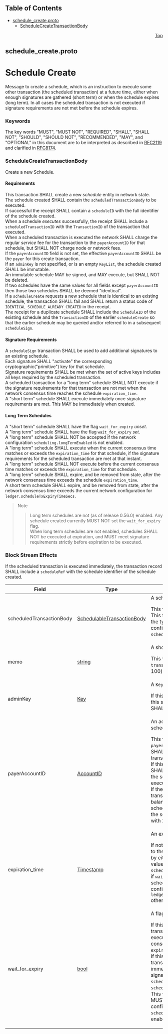 ## Table of Contents

- [schedule_create.proto](#schedule_create-proto)
    - [ScheduleCreateTransactionBody](#proto-ScheduleCreateTransactionBody)
  



<a name="schedule_create-proto"></a>
<p align="right"><a href="#top">Top</a></p>

## schedule_create.proto
# Schedule Create
Message to create a schedule, which is an instruction to execute some other
transaction (the scheduled transaction) at a future time, either when
enough signatures are gathered (short term) or when the schedule expires
(long term). In all cases the scheduled transaction is not executed if
signature requirements are not met before the schedule expires.

### Keywords
The key words "MUST", "MUST NOT", "REQUIRED", "SHALL", "SHALL NOT",
"SHOULD", "SHOULD NOT", "RECOMMENDED", "MAY", and "OPTIONAL" in this
document are to be interpreted as described in
[RFC2119](https://www.ietf.org/rfc/rfc2119) and clarified in
[RFC8174](https://www.ietf.org/rfc/rfc8174).


<a name="proto-ScheduleCreateTransactionBody"></a>

### ScheduleCreateTransactionBody
Create a new Schedule.

#### Requirements
This transaction SHALL create a new _schedule_ entity in network state.<br/>
The schedule created SHALL contain the `scheduledTransactionBody` to be
executed.<br/>
If successful the receipt SHALL contain a `scheduleID` with the full
identifier of the schedule created.<br/>
When a schedule _executes_ successfully, the receipt SHALL include a
`scheduledTransactionID` with the `TransactionID` of the transaction that
executed.<br/>
When a scheduled transaction is executed the network SHALL charge the
regular _service_ fee for the transaction to the `payerAccountID` for
that schedule, but SHALL NOT charge node or network fees.<br/>
If the `payerAccountID` field is not set, the effective `payerAccountID`
SHALL be the `payer` for this create transaction.<br/>
If an `adminKey` is not specified, or is an empty `KeyList`, the schedule
created SHALL be immutable.<br/>
An immutable schedule MAY be signed, and MAY execute, but SHALL NOT be
deleted.<br/>
If two schedules have the same values for all fields except `payerAccountID`
then those two schedules SHALL be deemed "identical".<br/>
If a `scheduleCreate` requests a new schedule that is identical to an
existing schedule, the transaction SHALL fail and SHALL return a status
code of `IDENTICAL_SCHEDULE_ALREADY_CREATED` in the receipt.<br/>
The receipt for a duplicate schedule SHALL include the `ScheduleID` of the
existing schedule and the `TransactionID` of the earlier `scheduleCreate`
so that the earlier schedule may be queried and/or referred to in a
subsequent `scheduleSign`.

#### Signature Requirements
A `scheduleSign` transaction SHALL be used to add additional signatures
to an existing schedule.<br/>
Each signature SHALL "activate" the corresponding cryptographic("primitive")
key for that schedule.<br/>
Signature requirements SHALL be met when the set of active keys includes
all keys required by the scheduled transaction.<br/>
A scheduled transaction for a "long term" schedule SHALL NOT execute if
the signature requirements for that transaction are not met when the
network consensus time reaches the schedule `expiration_time`.<br/>
A "short term" schedule SHALL execute immediately once signature
requirements are met. This MAY be immediately when created.

#### Long Term Schedules
A "short term" schedule SHALL have the flag `wait_for_expiry` _unset_.<br/>
A "long term" schedule SHALL have the flag  `wait_for_expiry` _set_.<br/>
A "long term" schedule SHALL NOT be accepted if the network configuration
`scheduling.longTermEnabled` is not enabled.<br/>
A "long term" schedule SHALL execute when the current consensus time
matches or exceeds the `expiration_time` for that schedule, if the
signature requirements for the scheduled transaction
are met at that instant.<br/>
A "long term" schedule SHALL NOT execute before the current consensus time
matches or exceeds the `expiration_time` for that schedule.<br/>
A "long term" schedule SHALL expire, and be removed from state, after the
network consensus time exceeds the schedule `expiration_time`.<br/>
A short term schedule SHALL expire, and be removed from state,
after the network consensus time exceeds the current network
configuration for `ledger.scheduleTxExpiryTimeSecs`.

> Note
>> Long term schedules are not (as of release 0.56.0) enabled. Any schedule
>> created currently MUST NOT set the `wait_for_expiry` flag.<br/>
>> When long term schedules are not enabled, schedules SHALL NOT be
>> executed at expiration, and MUST meet signature requirements strictly
>> before expiration to be executed.

### Block Stream Effects
If the scheduled transaction is executed immediately, the transaction
record SHALL include a `scheduleRef` with the schedule identifier of the
schedule created.


| Field | Type | Description |
| ----- | ---- | ----------- |
| scheduledTransactionBody | [SchedulableTransactionBody](#proto-SchedulableTransactionBody) | A scheduled transaction. <p> This value is REQUIRED.<br/> This transaction body MUST be one of the types enabled in the network configuration value `scheduling.whitelist`. |
| memo | [string](#string) | A short description of the schedule. <p> This value, if set, MUST NOT exceed `transaction.maxMemoUtf8Bytes` (default 100) bytes when encoded as UTF-8. |
| adminKey | [Key](#proto-Key) | A `Key` required to delete this schedule. <p> If this is not set, or is an empty `KeyList`, this schedule SHALL be immutable and SHALL NOT be deleted. |
| payerAccountID | [AccountID](#proto-AccountID) | An account identifier of a `payer` for the scheduled transaction. <p> This value MAY be unset. If unset, the `payer` for this `scheduleCreate` transaction SHALL be the `payer` for the scheduled transaction.<br/> If this is set, the identified account SHALL be charged the fees required for the scheduled transaction when it is executed.<br/> If the actual `payer` for the _scheduled_ transaction lacks sufficient HBAR balance to pay service fees for the scheduled transaction _when it executes_, the scheduled transaction SHALL fail with `INSUFFICIENT_PAYER_BALANCE`.<br/> |
| expiration_time | [Timestamp](#proto-Timestamp) | An expiration time. <p> If not set, the expiration SHALL default to the current consensus time advanced by either the network configuration value `scheduling.maxExpirationFutureSeconds`, if `wait_for_expiry` is set and "long term" schedules are enabled, or the network configuration value `ledger.scheduleTxExpiryTimeSecs` otherwise. |
| wait_for_expiry | [bool](#bool) | A flag to delay execution until expiration. <p> If this flag is set the scheduled transaction SHALL NOT be evaluated for execution before the network consensus time matches or exceeds the `expiration_time`.<br/> If this flag is not set, the scheduled transaction SHALL be executed immediately when all required signatures are received, whether in this `scheduleCreate` transaction or a later `scheduleSign` transaction.<br/> This value SHALL NOT be used and MUST NOT be set when the network configuration value `scheduling.longTermEnabled` is not enabled. |





 <!-- end messages -->

 <!-- end enums -->

 <!-- end HasExtensions -->

 <!-- end services -->



